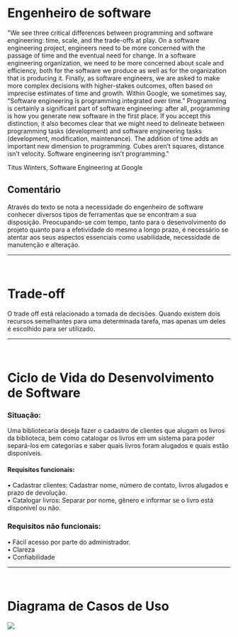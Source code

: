 # Engenheiro de software

"We see three critical differences between programming and software engineering: time, scale, and the trade-offs at play. On a software engineering project, engineers need to be more concerned with the passage of time and the eventual need for change. In a software engineering organization, we need to be more concerned about scale and efficiency, both for the software we produce as well as for the organization that is producing it. Finally, as software engineers, we are asked to make more complex decisions with higher-stakes outcomes, often based on imprecise estimates of time and growth. Within Google, we sometimes say, “Software engineering is programming integrated over time.” Programming is certainly a significant part of software engineering: after all, programming is how you generate new software in the first place. If you accept this distinction, it also becomes clear that we might need to delineate between programming tasks (development) and software engineering tasks (development, modification, maintenance). The addition of time adds an important new dimension to programming. Cubes aren’t squares, distance isn’t velocity. Software engineering isn’t programming."

Titus Winters, Software Engineering at Google


## Comentário

Através do texto se nota a necessidade do engenheiro de software conhecer diversos tipos de ferramentas que se encontram a sua disposição. Preocupando-se com tempo, tanto para o desenvolvimento do projeto quanto para a efetividade do mesmo a longo prazo, é necessário se atentar aos seus aspectos essenciais como usabilidade, necessidade de manutenção e alteração.

<hr><br>

# Trade-off

O trade off está relacionado a tomada de decisões. Quando existem dois recursos semelhantes para uma determinada tarefa, mas apenas um deles é escolhido para ser utilizado.

<hr><br>


# Ciclo de Vida do Desenvolvimento de Software

### Situação:
Uma bibliotecaria deseja fazer o cadastro de clientes que alugam os livros da biblioteca, bem como catalogar os livros em um sistema para poder separá-los em categorias e saber quais livros foram alugados e quais estão disponíveis.

#### Requisitos funcionais:
• Cadastrar clientes: Cadastrar nome, número de contato, livros alugados e prazo de devolução.<br>• Catalogar livros: Separar por nome, gênero e informar se o livro está disponível ou não.

### Requisitos não funcionais:
• Fácil acesso por parte do administrador. <br>
• Clareza <br>
• Confiabilidade
<hr><br>

# Diagrama de Casos de Uso

<img src="asd.jpg">
